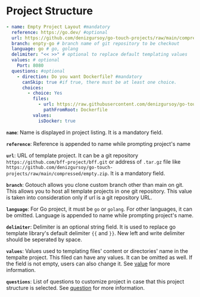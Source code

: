 # Project Structure

```yaml
- name: Empty Project Layout #mandatory 
  reference: https://go.dev/ #optional  
  url: https://github.com/denizgursoy/go-touch-projects/raw/main/compressed/empty.zip #mandatory 
  branch: enpty-go # branch name of git repository to be checkout
  language: go # go, golang 
  delimiter: "<< >>" # optional to replace default templating values
  values: # optional
    Port: 8080
  questions: #optional
    - direction: Do you want Dockerfile? #mandatory
      canSkip: true #if true, there must be at least one choice. 
      choices:
        - choice: Yes
          files:
            - url: https://raw.githubusercontent.com/denizgursoy/go-touch-projects/main/Dockerfile
              pathFromRoot: Dockerfile
          values:
            isDocker: true
```

**`name`**: Name is displayed in project listing. It is a mandatory field.

**`reference`**: Reference is appended to name while prompting project's name

**`url`**: URL of template project. It can be a git repository `https://github.com/bff-project/bff.git`
or address of `.tar.gz` file like `https://github.com/denizgursoy/go-touch-projects/raw/main/compressed/empty.zip`. It
is a mandatory field.

**`branch`**: Gotouch allows you clone custom branch other than main on git. This allows you to host
all template projects in one git repository. This value is taken into consideration only if url is a git repository URL.

**`language`**: For Go project, it must be `go` or `golang`. For other languages, it can be omitted. Language is
appended to name while prompting project's name.

**`delimiter`**: Delimiter is an optional string field. It is used to replace go template library's default delimiter `{{`
and `}}`. New left and write delimiter should be seperated by space.

**`values`**: Values used to templating files' content or directories' name in the tempalte project. This filed can have
any values. It can be omitted as well. If the field is not empty, users can also change it.
See [value](./value) for more information.

**`questions`**: List of questions to customize project in case that this project structure is selected.
See [question](./question) for more information.

